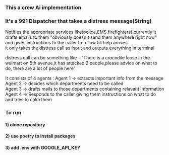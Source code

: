 ### This a crew Ai implementation

### It's a 991 Dispatcher that takes a distress message(String)

Notifies the appropriate services like(police,EMS,firefighters),currently it drafts emails to them "obviously doesn't send them anywhere right now"<br />
and gives instructions to the caller to follow till help arrives<br />
it only takes the distress call as input and outputs everything in terminal<br />

distress call can be something like - "There is a crocodile loose in the walmart on 5th avenue,it has attacked 2 people,please advice on what to do, there are a lot of people here"<br />

It consists of 4 agents :
Agent 1 -> extracts important info from the message<br />
Agent 2 -> decides which departments need to be called<br />
Agent 3 -> drafts mails to those departments containing relavant information<br />
Agent 4 -> Responds to the caller giving them instructions on what to do and tries to calm them<br />

### To run

#### 1) clone repository
#### 2) use poetry to install packages
#### 3) add .env with GOOGLE_API_KEY
